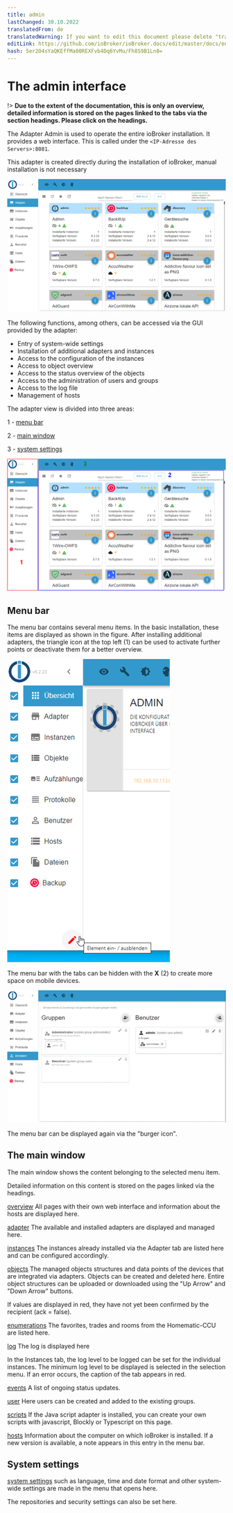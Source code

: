 ```yaml
---
title: admin
lastChanged: 30.10.2022
translatedFrom: de
translatedWarning: If you want to edit this document please delete "translatedFrom" field, elsewise this document will be translated automatically again
editLink: https://github.com/ioBroker/ioBroker.docs/edit/master/docs/en/admin/README.md
hash: 5er2O4sYaQKEffMa00REXFvb4Dq6YvMu/Fh8S9B1Ln0=
---
```

# The admin interface
!> **Due to the extent of the documentation, this is only an overview, detailed information is stored on the pages linked to the tabs via the section headings. Please click on the headings.**

The Adapter Admin is used to operate the entire ioBroker installation.
It provides a web interface. This is called under the ``<IP-Adresse des Servers>:8081``.

This adapter is created directly during the installation of ioBroker, manual installation is not necessary

![The admin in the tile view](../../de/admin/media/ADMIN_Adapter_Kachel.png)

The following functions, among others, can be accessed via the GUI provided by the adapter:

* Entry of system-wide settings
* Installation of additional adapters and instances
* Access to the configuration of the instances
* Access to object overview
* Access to the status overview of the objects
* Access to the administration of users and groups
* Access to the log file
* Management of hosts

The adapter view is divided into three areas:

1 - [menu bar](#menüleiste)

2 - [main window](#das-hauptfenster)

3 - [system settings](#systemeinstellungen)

![The structure of the admin](../../de/admin/media/ADMIN_Screen_numbers.png)

## Menu bar
The menu bar contains several menu items. In the basic installation, these items are displayed as shown in the figure. After installing additional adapters, the triangle icon at the top left (1) can be used to activate further points or deactivate them for a better overview.

![menu items](../../de/admin/media/ADMIN_Screen01_menuitems_numbers.png)

The menu bar with the tabs can be hidden with the **X** (2) to create more space on mobile devices.

![Menu collapsed](../../de/admin/media/ADMIN_Screen01_menucollapsed.gif)

The menu bar can be displayed again via the "burger icon".

## The main window
The main window shows the content belonging to the selected menu item.

Detailed information on this content is stored on the pages linked via the headings.

[overview](https://www.iobroker.net/#de/documentation/admin/overview.md) All pages with their own web interface and information about the hosts are displayed here.

[adapter](https://www.iobroker.net/#de/documentation/admin/adapter.md) The available and installed adapters are displayed and managed here.

[instances](https://www.iobroker.net/#de/documentation/admin/instances.md) The instances already installed via the Adapter tab are listed here and can be configured accordingly.

[objects](https://www.iobroker.net/#de/documentation/admin/objects.md) The managed objects structures and data points of the devices that are integrated via adapters. Objects can be created and deleted here. Entire object structures can be uploaded or downloaded using the "Up Arrow" and "Down Arrow" buttons.

If values are displayed in red, they have not yet been confirmed by the recipient (ack = false).

[enumerations](https://www.iobroker.net/#de/documentation/admin/enums.md) The favorites, trades and rooms from the Homematic-CCU are listed here.

[log](https://www.iobroker.net/#de/documentation/admin/log.md) The log is displayed here

In the Instances tab, the log level to be logged can be set for the individual instances. The minimum log level to be displayed is selected in the selection menu. If an error occurs, the caption of the tab appears in red.

[events](https://www.iobroker.net/#de/documentation/admin/events.md) A list of ongoing status updates.

[user](https://www.iobroker.net/#de/documentation/admin/users.md) Here users can be created and added to the existing groups.

[scripts](scripts.md) If the Java script adapter is installed, you can create your own scripts with javascript, Blockly or Typescript on this page.

[hosts](https://www.iobroker.net/#de/documentation/admin/hosts.md) Information about the computer on which ioBroker is installed. If a new version is available, a note appears in this entry in the menu bar.

## System settings
[system settings](https://www.iobroker.net/#de/documentation/admin/settings.md) such as language, time and date format and other system-wide settings are made in the menu that opens here.

The repositories and security settings can also be set here.

[Übersicht]: https://www.iobroker.net/#de/documentation/admin/overview.md

[Adapter]: https://www.iobroker.net/#de/documentation/admin/adapter.md

[Instanzen]: https://www.iobroker.net/#de/documentation/admin/instances.md

[Objekte]: https://www.iobroker.net/#de/documentation/admin/objects.md

[Aufzählungen]: https://www.iobroker.net/#de/documentation/admin/enums.md

[Log]: https://www.iobroker.net/#de/documentation/admin/log.md

[Ereignisse]: https://www.iobroker.net/#de/documentation/admin/events.md

[Benutzer]: https://www.iobroker.net/#de/documentation/admin/users.md

[Hosts]: https://www.iobroker.net/#de/documentation/admin/hosts.md

[Systemeinstellungen]: https://www.iobroker.net/#de/documentation/admin/settings.md
